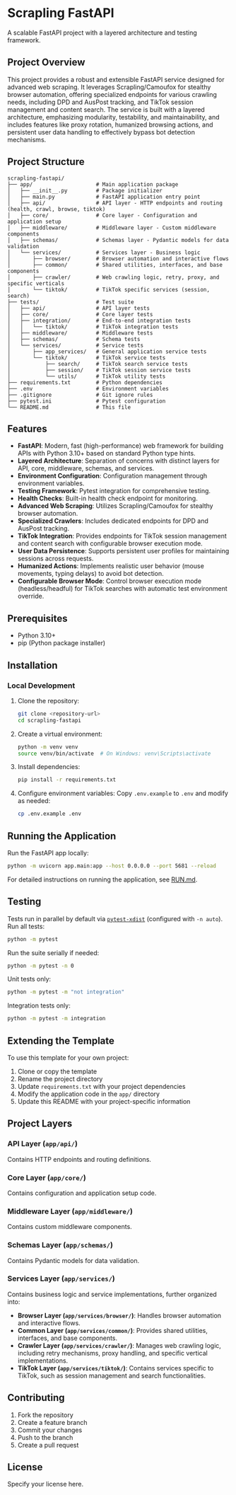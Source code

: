 # Scrapling FastAPI

A scalable FastAPI project with a layered architecture and testing framework.

## Project Overview

This project provides a robust and extensible FastAPI service designed for advanced web scraping. It leverages Scrapling/Camoufox for stealthy browser automation, offering specialized endpoints for various crawling needs, including DPD and AusPost tracking, and TikTok session management and content search. The service is built with a layered architecture, emphasizing modularity, testability, and maintainability, and includes features like proxy rotation, humanized browsing actions, and persistent user data handling to effectively bypass bot detection mechanisms.

## Project Structure

```
scrapling-fastapi/
├── app/                    # Main application package
│   ├── __init__.py         # Package initializer
│   ├── main.py             # FastAPI application entry point
│   ├── api/                # API layer - HTTP endpoints and routing (health, crawl, browse, tiktok)
│   ├── core/               # Core layer - Configuration and application setup
│   ├── middleware/         # Middleware layer - Custom middleware components
│   ├── schemas/            # Schemas layer - Pydantic models for data validation
│   └── services/           # Services layer - Business logic
│       ├── browser/        # Browser automation and interactive flows
│       ├── common/         # Shared utilities, interfaces, and base components
│       ├── crawler/        # Web crawling logic, retry, proxy, and specific verticals
│       └── tiktok/         # TikTok specific services (session, search)
├── tests/                  # Test suite
│   ├── api/                # API layer tests
│   ├── core/               # Core layer tests
│   ├── integration/        # End-to-end integration tests
│   │   └── tiktok/         # TikTok integration tests
│   ├── middleware/         # Middleware tests
│   ├── schemas/            # Schema tests
│   └── services/           # Service tests
│       ├── app_services/   # General application service tests
│       └── tiktok/         # TikTok service tests
│           ├── search/     # TikTok search service tests
│           ├── session/    # TikTok session service tests
│           └── utils/      # TikTok utility tests
├── requirements.txt        # Python dependencies
├── .env                    # Environment variables
├── .gitignore              # Git ignore rules
├── pytest.ini              # Pytest configuration
└── README.md               # This file
```

## Features

- **FastAPI**: Modern, fast (high-performance) web framework for building APIs with Python 3.10+ based on standard Python type hints.
- **Layered Architecture**: Separation of concerns with distinct layers for API, core, middleware, schemas, and services.
- **Environment Configuration**: Configuration management through environment variables.
- **Testing Framework**: Pytest integration for comprehensive testing.
- **Health Checks**: Built-in health check endpoint for monitoring.
- **Advanced Web Scraping**: Utilizes Scrapling/Camoufox for stealthy browser automation.
- **Specialized Crawlers**: Includes dedicated endpoints for DPD and AusPost tracking.
- **TikTok Integration**: Provides endpoints for TikTok session management and content search with configurable browser execution mode.
- **User Data Persistence**: Supports persistent user profiles for maintaining sessions across requests.
- **Humanized Actions**: Implements realistic user behavior (mouse movements, typing delays) to avoid bot detection.
- **Configurable Browser Mode**: Control browser execution mode (headless/headful) for TikTok searches with automatic test environment override.

## Prerequisites

- Python 3.10+
- pip (Python package installer)

## Installation

### Local Development

1. Clone the repository:

   ```bash
   git clone <repository-url>
   cd scrapling-fastapi
   ```
2. Create a virtual environment:

   ```bash
   python -m venv venv
   source venv/bin/activate  # On Windows: venv\Scripts\activate
   ```
3. Install dependencies:

   ```bash
   pip install -r requirements.txt
   ```
4. Configure environment variables:
   Copy `.env.example` to `.env` and modify as needed:

   ```bash
   cp .env.example .env
   ```

## Running the Application

Run the FastAPI app locally:

```bash
python -m uvicorn app.main:app --host 0.0.0.0 --port 5681 --reload
```

For detailed instructions on running the application, see [RUN.md](RUN.md).

## Testing

Tests run in parallel by default via [`pytest-xdist`](https://pytest-xdist.readthedocs.io/en/latest/) (configured with `-n auto`).
Run all tests:

```bash
python -m pytest
```

Run the suite serially if needed:

```bash
python -m pytest -n 0
```

Unit tests only:

```bash
python -m pytest -m "not integration"
```

Integration tests only:

```bash
python -m pytest -m integration
```

## Extending the Template

To use this template for your own project:

1. Clone or copy the template
2. Rename the project directory
3. Update `requirements.txt` with your project dependencies
4. Modify the application code in the `app/` directory
5. Update this README with your project-specific information

## Project Layers

### API Layer (`app/api/`)

Contains HTTP endpoints and routing definitions.

### Core Layer (`app/core/`)

Contains configuration and application setup code.

### Middleware Layer (`app/middleware/`)

Contains custom middleware components.

### Schemas Layer (`app/schemas/`)

Contains Pydantic models for data validation.

### Services Layer (`app/services/`)

Contains business logic and service implementations, further organized into:
- **Browser Layer (`app/services/browser/`)**: Handles browser automation and interactive flows.
- **Common Layer (`app/services/common/`)**: Provides shared utilities, interfaces, and base components.
- **Crawler Layer (`app/services/crawler/`)**: Manages web crawling logic, including retry mechanisms, proxy handling, and specific vertical implementations.
- **TikTok Layer (`app/services/tiktok/`)**: Contains services specific to TikTok, such as session management and search functionalities.

## Contributing

1. Fork the repository
2. Create a feature branch
3. Commit your changes
4. Push to the branch
5. Create a pull request

## License

Specify your license here.
